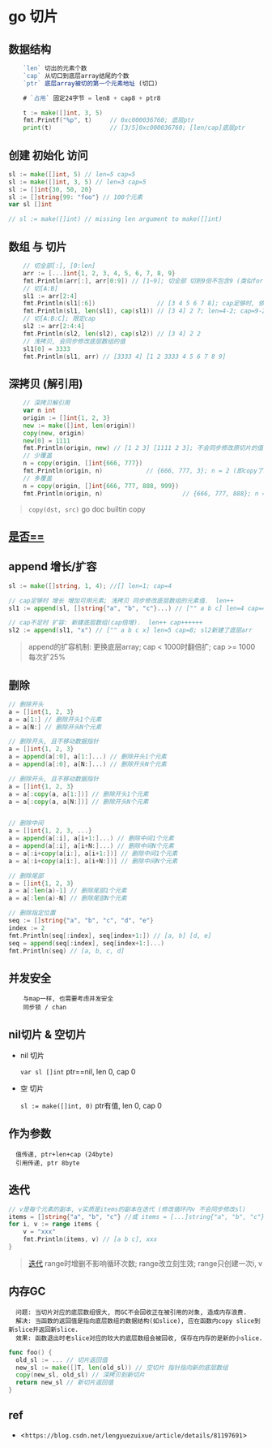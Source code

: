 # go 切片

## 数据结构

```js
    `len` 切出的元素个数
    `cap` 从切口到底层array结尾的个数
    `ptr` 底层array被切的第一个元素地址 (切口)

    # `占用` 固定24字节 = len8 + cap8 + ptr8
```

```go
    t := make([]int, 3, 5)
	fmt.Printf("%p", t)     // 0xc000036760; 底层ptr
    print(t)                // [3/5]0xc000036760; [len/cap]底层ptr
```

## 创建 初始化 访问

```go
sl := make([]int, 5) // len=5 cap=5
sl := make([]int, 3, 5) // len=3 cap=5
sl := []int{30, 50, 20}
sl := []string{99: "foo"} // 100个元素
var sl []int

// sl := make([]int) // missing len argument to make([]int)
```

## 数组 与 切片

```go
	// 切全部[:], [0:len]
	arr := [...]int{1, 2, 3, 4, 5, 6, 7, 8, 9}
	fmt.Println(arr[:], arr[0:9]) // [1~9]; 切全部 切到9但不包含9 (类似for i=0; i<len(); i++)
	// 切[A:B]
	sl1 := arr[2:4]
	fmt.Println(sl1[:6])                 // [3 4 5 6 7 8]; cap足够时, 依然能切到(:4)后面的元素
	fmt.Println(sl1, len(sl1), cap(sl1)) // [3 4] 2 7; len=4-2; cap=9-2
	// 切[A:B:C]; 限定cap
	sl2 := arr[2:4:4]
	fmt.Println(sl2, len(sl2), cap(sl2)) // [3 4] 2 2
	// 浅拷贝, 会同步修改底层数组的值
	sl1[0] = 3333
	fmt.Println(sl1, arr) // [3333 4] [1 2 3333 4 5 6 7 8 9]
```

## 深拷贝 (解引用)

```go
	// 深拷贝解引用
	var n int
	origin := []int{1, 2, 3}
	new := make([]int, len(origin))
	copy(new, origin)
	new[0] = 1111
	fmt.Println(origin, new) // [1 2 3] [1111 2 3]; 不会同步修改原切片的值
	// 少覆盖
	n = copy(origin, []int{666, 777}) 
	fmt.Println(origin, n)            // {666, 777, 3}; n = 2 (即copy了2个值)
	// 多覆盖
	n = copy(origin, []int{666, 777, 888, 999})
	fmt.Println(origin, n)                      // {666, 777, 888}; n = 3 (即copy了3个值)
```

> `copy(dst, src)` go doc builtin copy

## [是否==](go-type-compare.md#slice)

## append 增长/扩容

```go
sl := make([]string, 1, 4); //[] len=1; cap=4

// cap足够时 增长 增加可用元素; 浅拷贝 同步修改底层数组的元素值.  len++
sl1 := append(sl, []string{"a", "b", "c"}...) // ["" a b c] len=4 cap=4; sl&sl1共享底层arr

// cap不足时 扩容: 新建底层数组(cap倍增).  len++ cap++++++
sl2 := append(sl1, "x") // ["" a b c x] len=5 cap=8; sl2新建了底层arr
```

> append的扩容机制: 更换底层array; cap < 1000时翻倍扩;  cap >= 1000 每次扩25%

## 删除

```go
// 删除开头
a = []int{1, 2, 3}
a = a[1:] // 删除开头1个元素
a = a[N:] // 删除开头N个元素

// 删除开头, 且不移动数据指针
a = []int{1, 2, 3}
a = append(a[:0], a[1:]...) // 删除开头1个元素
a = append(a[:0], a[N:]...) // 删除开头N个元素

// 删除开头, 且不移动数据指针
a = []int{1, 2, 3}
a = a[:copy(a, a[1:])] // 删除开头1个元素
a = a[:copy(a, a[N:])] // 删除开头N个元素


// 删除中间
a = []int{1, 2, 3, ...}
a = append(a[:i], a[i+1:]...) // 删除中间1个元素
a = append(a[:i], a[i+N:]...) // 删除中间N个元素
a = a[:i+copy(a[i:], a[i+1:])] // 删除中间1个元素
a = a[:i+copy(a[i:], a[i+N:])] // 删除中间N个元素

// 删除尾部
a = []int{1, 2, 3}
a = a[:len(a)-1] // 删除尾部1个元素
a = a[:len(a)-N] // 删除尾部N个元素

// 删除指定位置
seq := []string{"a", "b", "c", "d", "e"}
index := 2
fmt.Println(seq[:index], seq[index+1:]) // [a, b] [d, e]
seq = append(seq[:index], seq[index+1:]...)
fmt.Println(seq) // [a, b, c, d]
```

## 并发安全

        与map一样, 也需要考虑并发安全
        同步锁 / chan

## nil切片 & 空切片

- nil 切片

    `var sl []int`  ptr==nil, len 0, cap 0  

- 空 切片

    `sl := make([]int, 0)` ptr有值, len 0, cap 0

## 作为参数

      值传递, ptr+len+cap (24byte)
      引用传递, ptr 8byte

## 迭代

```go
// v是每个元素的副本, v实质是items的副本在迭代 (修改循环内v 不会同步修改sl)
items = []string{"a", "b", "c"} //或 items = [...]string{"a", "b", "c"}
for i, v := range items {
    v = "xxx"
    fmt.Println(items, v) // [a b c], xxx
}
```

> [迭代](src/go/basic/range_test.go) range时增删不影响循环次数; range改立刻生效; range只创建一次i, v

## 内存GC

      问题: 当切片对应的底层数组很大, 而GC不会回收正在被引用的对象, 造成内存浪费.  
      解决: 当函数的返回值是指向底层数组的数据结构(如slice), 应在函数内copy slice到新slice并返回新slice.
      效果: 函数退出时老slice对应的较大的底层数组会被回收, 保存在内存的是新的小slice.

```go
func foo() {
  old_sl := ... // 切片返回值
  new_sl := make([]T, len(old_sl)) // 空切片 指针指向新的底层数组
  copy(new_sl, old_sl) // 深拷贝到新切片
  return new_sl // 新切片返回值
}
```

## ref

- <`https://blog.csdn.net/lengyuezuixue/article/details/81197691`>
